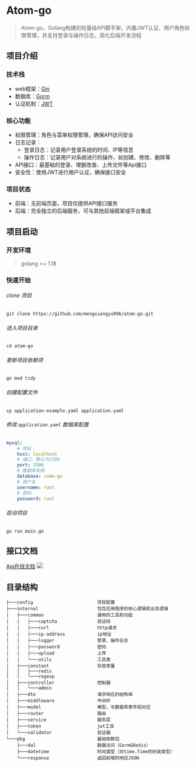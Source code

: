 # Atom-go

> Atom-go，Golang构建的轻量级API脚手架，内置JWT认证、用户角色权限管理，并支持登录与操作日志，简化后端开发流程

## 项目介绍

### 技术栈

- web框架：[Gin](https://gin-gonic.com/zh-cn/)
- 数据库：[Gorm](https://gorm.io/zh_CN/)
- 认证机制：[JWT](https://github.com/golang-jwt/jwt)

### 核心功能

- 权限管理：角色与菜单权限管理，确保API访问安全
- 日志记录：
	- 登录日志：记录用户登录系统的时间、IP等信息
	- 操作日志：记录用户对系统进行的操作，如创建、修改、删除等
- API接口：最基础的登录、增删改查、上传文件等Api接口
- 安全性：使用JWT进行用户认证，确保接口安全

### 项目状态
- 前端：无前端页面，项目仅提供API接口服务
- 后端：完全独立的后端服务，可与其他前端框架或平台集成

## 项目启动

### 开发环境
> golang >= 1.18

### 快速开始
###### clone 项目
```
git clone https://github.com/mengxiangyu996/atom-go.git
```
###### 进入项目目录
```
cd atom-go
```
###### 更新项目依赖项
```
go mod tidy
```
###### 创建配置文件
```
cp application-example.yaml application.yaml
```
###### 修改 `application.yaml` 数据库配置
``` yaml
mysql:
	# 地址
	host: localhost
	# 端口，默认为3306
	port: 3306
	# 数据库名称
	database: isme-go
	# 用户名
	username: root
	# 密码
	password: root
```
###### 启动项目
```
go run main.go
```

## 接口文档
[Api在线文档](https://apifox.com/apidoc/shared-d640a698-2888-4105-b1c0-d86ebe3cfd39)
![](https://oss-liuchengtu.hudunsoft.com/userimg/36/36b52b7451e67d999857794ef3b24d23.png)

## 目录结构
```
├───config                        项目配置
├───internal                      包含应用程序的核心逻辑和业务逻辑
│   ├───common                    通用的工具和功能
│   │   ├───captcha               验证码
│   │   ├───curl                  http请求
│   │   ├───ip-address            ip地址
│   │   ├───logger                登录、操作日志
│   │   ├───password              密码
│   │   ├───upload                上传
│   │   └───utils                 工具类
│   ├───constant                  存放常量
│   │   ├───redis
│   │   └───regexp
│   ├───controller                控制器
│   │   └───admin
│   ├───dto                       请求响应的结构体
│   ├───middleware                中间件
│   ├───model                     模型，与数据库表字段对应
│   ├───router                    路由
│   ├───service                   服务层
│   ├───token                     jwt工具
│   └───validator                 验证器
└───pkg                           基础依赖包
    ├───dal                       数据访问（Gorm&Redis）
    ├───datetime                  时间类型（对time.Time的封装类型）
    └───response                  返回前端的响应JSON
```
